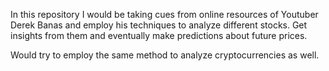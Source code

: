 In this repository I would be taking cues from online resources of Youtuber Derek Banas and employ his techniques to analyze different stocks. Get insights from them and eventually make predictions about future prices. 

Would try to employ the same method to analyze cryptocurrencies as well. 